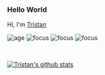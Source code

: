 ### Hello World
Hi, I'm [Tristan](https://github.com/StnsGeneral)

![age](https://img.shields.io/badge/age-32-blue)
![focus](https://img.shields.io/badge/focus-frontend-brightgreen)
![focus](https://img.shields.io/badge/focus-backend-brightgreen)
![focus](https://img.shields.io/badge/focus-fullstack-brightgreen)

<br />

[![Tristan's github stats](https://github-readme-stats.vercel.app/api?username=StnsGeneral&show_icons=true&theme=panda)](https://github.com/StnsGeneral)
